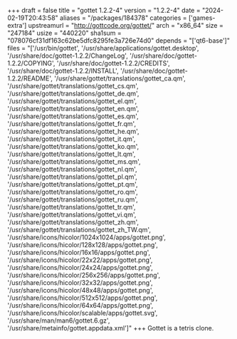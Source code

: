 +++
draft = false
title = "gottet 1.2.2-4"
version = "1.2.2-4"
date = "2024-02-19T20:43:58"
aliases = "/packages/184378"
categories = ['games-extra']
upstreamurl = "http://gottcode.org/gottet/"
arch = "x86_64"
size = "247184"
usize = "440220"
sha1sum = "078076cf31df163c62be5dfc8295fe3a726e74d0"
depends = "['qt6-base']"
files = "['/usr/bin/gottet', '/usr/share/applications/gottet.desktop', '/usr/share/doc/gottet-1.2.2/ChangeLog', '/usr/share/doc/gottet-1.2.2/COPYING', '/usr/share/doc/gottet-1.2.2/CREDITS', '/usr/share/doc/gottet-1.2.2/INSTALL', '/usr/share/doc/gottet-1.2.2/README', '/usr/share/gottet/translations/gottet_ca.qm', '/usr/share/gottet/translations/gottet_cs.qm', '/usr/share/gottet/translations/gottet_de.qm', '/usr/share/gottet/translations/gottet_el.qm', '/usr/share/gottet/translations/gottet_en.qm', '/usr/share/gottet/translations/gottet_es.qm', '/usr/share/gottet/translations/gottet_fr.qm', '/usr/share/gottet/translations/gottet_he.qm', '/usr/share/gottet/translations/gottet_it.qm', '/usr/share/gottet/translations/gottet_ko.qm', '/usr/share/gottet/translations/gottet_lt.qm', '/usr/share/gottet/translations/gottet_ms.qm', '/usr/share/gottet/translations/gottet_nl.qm', '/usr/share/gottet/translations/gottet_pl.qm', '/usr/share/gottet/translations/gottet_pt.qm', '/usr/share/gottet/translations/gottet_ro.qm', '/usr/share/gottet/translations/gottet_ru.qm', '/usr/share/gottet/translations/gottet_tr.qm', '/usr/share/gottet/translations/gottet_vi.qm', '/usr/share/gottet/translations/gottet_zh.qm', '/usr/share/gottet/translations/gottet_zh_TW.qm', '/usr/share/icons/hicolor/1024x1024/apps/gottet.png', '/usr/share/icons/hicolor/128x128/apps/gottet.png', '/usr/share/icons/hicolor/16x16/apps/gottet.png', '/usr/share/icons/hicolor/22x22/apps/gottet.png', '/usr/share/icons/hicolor/24x24/apps/gottet.png', '/usr/share/icons/hicolor/256x256/apps/gottet.png', '/usr/share/icons/hicolor/32x32/apps/gottet.png', '/usr/share/icons/hicolor/48x48/apps/gottet.png', '/usr/share/icons/hicolor/512x512/apps/gottet.png', '/usr/share/icons/hicolor/64x64/apps/gottet.png', '/usr/share/icons/hicolor/scalable/apps/gottet.svg', '/usr/share/man/man6/gottet.6.gz', '/usr/share/metainfo/gottet.appdata.xml']"
+++
Gottet is a tetris clone.